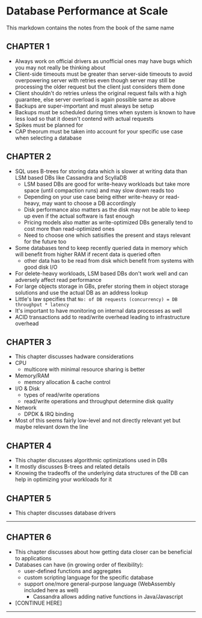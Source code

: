 # Database Performance at Scale

This markdown contains the notes from the book of the same name

## CHAPTER 1

- Always work on official drivers as unofficial ones may have bugs which you may not really be thinking about
- Client-side timeouts must be greater than server-side timeouts to avoid overpowering server with retries even though server may still be processing the older request but the client just considers them done
- Client shouldn't do retries unless the original request fails with a high guarantee, else server overload is again possible same as above
- Backups are super-important and must always be setup
- Backups must be scheduled during times when system is known to have less load so that it doesn't contend with actual requests
- Spikes must be planned for
- CAP theorum must be taken into account for your specific use case when selecting a database

## CHAPTER 2

- SQL uses B-trees for storing data which is slower at writing data than LSM based DBs like Cassandra and ScyllaDB
  - LSM based DBs are good for write-heavy workloads but take more space (until compaction runs) and may slow down reads too
  - Depending on your use case being either write-heavy or read-heavy, may want to choose a DB accordingly
  - Disk performance also matters as the disk may not be able to keep up even if the actual software is fast enough
  - Pricing models also matter as write-optimized DBs generally tend to cost more than read-optimized ones
  - Need to choose one which satisifies the present and stays relevant for the future too
- Some databases tend to keep recently queried data in memory which will benefit from higher RAM if recent data is queried often
  - other data has to be read from disk which benefit from systems with good disk I/O
- For delete-heavy workloads, LSM based DBs don't work well and can adversely affect read performance
- For large objects storage in GBs, prefer storing them in object storage solutions and use the actual DB as an address lookup
- Little's law specifies that `No: of DB requests (concurrency) = DB throughput * latency`
- It's important to have monitoring on internal data processes as well
- ACID transactions add to read/write overhead leading to infrastructure overhead

## CHAPTER 3

- This chapter discusses hadware considerations
- CPU
  - multicore with minimal resource sharing is better
- Memory/RAM
  - memory allocation & cache control
- I/O & Disk
  - types of read/write operations
  - read/write operations and throughput determine disk quality
- Network
  - DPDK & IRQ binding
- Most of this seems fairly low-level and not directly relevant yet but maybe relevant down the line

## CHAPTER 4

- This chapter discusses algorithmic optimizations used in DBs
- It mostly discusses B-trees and related details
- Knowing the tradeoffs of the underlying data structures of the DB can help in optimizing your workloads for it

## CHAPTER 5

- This chapter discusses database drivers

---

## CHAPTER 6

- This chapter discusses about how getting data closer can be beneficial to applications
- Databases can have (in growing order of flexibility): 
  - user-defined functions and aggregates
  - custom scripting language for the specific database
  - support one/more general-purpose language (WebAssembly included here as well)
    - Cassandra allows adding native functions in Java/Javascript
- [CONTINUE HERE]

---
